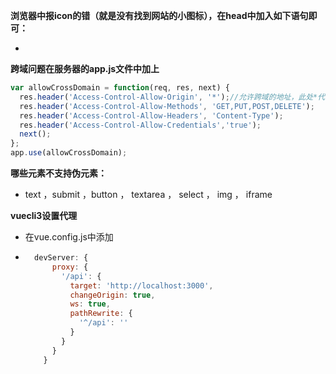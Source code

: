 **浏览器中报icon的错（就是没有找到网站的小图标），在head中加入如下语句即可：**

- <link rel="shortcut icon" href="#" />

**跨域问题在服务器的app.js文件中加上**

```javascript
var allowCrossDomain = function(req, res, next) {
  res.header('Access-Control-Allow-Origin', '*');//允许跨域的地址，此处*代表都可以
  res.header('Access-Control-Allow-Methods', 'GET,PUT,POST,DELETE');
  res.header('Access-Control-Allow-Headers', 'Content-Type');
  res.header('Access-Control-Allow-Credentials','true');
  next();
};
app.use(allowCrossDomain);
```

<!--more-->

**哪些元素不支持伪元素：**

- text ，submit ，button ， textarea ， select ， img ， iframe

**vuecli3设置代理**

- 在vue.config.js中添加

- ```javascript
	devServer: {
	    proxy: {
	      '/api': {
	        target: 'http://localhost:3000',
	        changeOrigin: true,
	        ws: true,
	        pathRewrite: {
	          '^/api': ''
	        }
	      }
	    }
	  }
	```